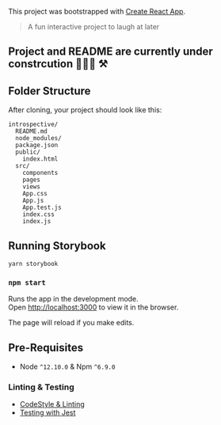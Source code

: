 This project was bootstrapped with [Create React App](https://github.com/facebookincubator/create-react-app).

> A fun interactive project to laugh at later

## Project and README are currently under constrcution 👩🏿‍💻 ⚒

## Folder Structure

After cloning, your project should look like this:

```
introspective/
  README.md
  node_modules/
  package.json
  public/
    index.html
  src/
    components
    pages
    views
    App.css
    App.js
    App.test.js
    index.css
    index.js
```

## Running Storybook

`yarn storybook`

### `npm start`

Runs the app in the development mode.<br>
Open [http://localhost:3000](http://localhost:3000) to view it in the browser.

The page will reload if you make edits.<br>

## Pre-Requisites

- Node `^12.10.0` & Npm `^6.9.0`

### Linting & Testing

- [CodeStyle & Linting](https://eslint.org/)
- [Testing with Jest](https://jestjs.io/en/)
